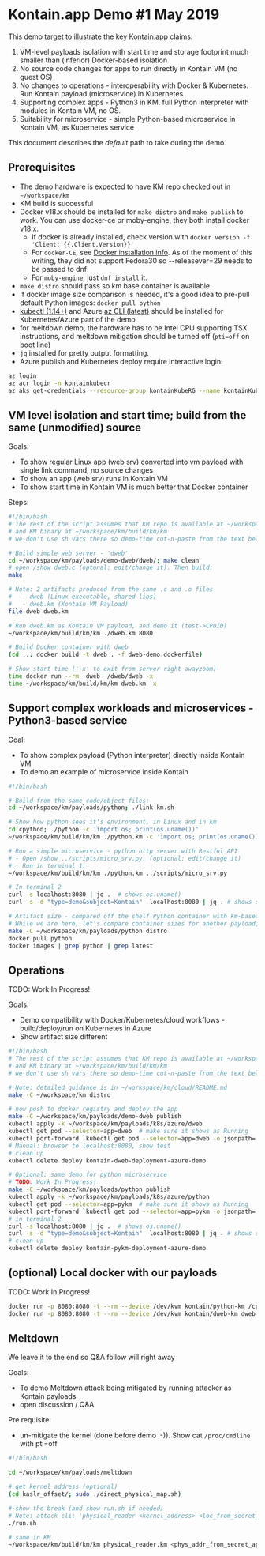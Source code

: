 # Kontain.app Demo #1 May 2019

This demo target to illustrate the key Kontain.app claims:

1. VM-level payloads isolation with start time and storage footprint much smaller than (inferior) Docker-based isolation
1. No source code changes for apps to run directly in Kontain VM (no guest OS)
1. No changes to operations - interoperability with Docker & Kubernetes. Run Kontain payload (microservice) in Kubernetes
1. Supporting complex apps - Python3 in KM. full Python interpreter with modules in Kontain VM, no OS.
1. Suitability for microservice - simple Python-based microservice in Kontain VM, as Kubernetes service

This document describes the *default* path to take during the demo.

## Prerequisites

* The demo hardware is expected to have KM repo checked out in `~/workspace/km`
* KM build is successful
* Docker v18.x should be installed for `make distro` and `make publish` to work. You can use docker-ce or moby-engine, they both install docker v18.x.
  * If docker is already installed, check version with `docker version -f 'Client: {{.Client.Version}}'`
  * For `docker-CE`, see [Docker installation info](https://docs.docker.com/install/linux/docker-ce/fedora/). As of the moment of this writing, they did not support Fedora30 so --releasever=29 needs to be passed to dnf
   * For `moby-engine`, just `dnf install` it.
* `make distro` should pass so km base container is available
* If docker image size comparison is needed, it's a good idea to pre-pull default Python images: `docker pull python`
* [kubectl (1.14+)](https://kubernetes.io/docs/tasks/tools/install-kubectl/#install-kubectl-on-linux) and Azure [az CLI (latest)](https://docs.microsoft.com/en-us/cli/azure/install-azure-cli-yum?view=azure-cli-latest) should be installed for Kubernetes/Azure part of the demo
* for meltdown demo, the hardware has to be Intel CPU supporting TSX instructions, and  meltdown mitigation should be turned off (`pti=off` on boot line)
* `jq` installed for pretty output formatting.
* Azure publish and Kubernetes deploy require interactive login:
```bash
az login
az acr login -n kontainkubecr
az aks get-credentials --resource-group kontainKubeRG --name kontainKubeCluster --overwrite-existing
```

## VM level isolation and start time; build from the same (unmodified) source

Goals:

* To show regular Linux app (web srv) converted into vm payload with single link command, no source changes
* To show an app (web srv) runs in Kontain VM
* To show start time in Kontain VM is much better that Docker container

Steps:

```bash
#!/bin/bash
# The rest of the script assumes that KM repo is available at ~/workspace/km/
# and KM binary at ~/workspace/km/build/km/km
# we don't use sh vars there so demo-time cut-n-paste from the text below does not depend on it

# Build simple web server - 'dweb'
cd ~/workspace/km/payloads/demo-dweb/dweb/; make clean
# open /show dweb.c (optonal: edit/change it). Then build:
make

# Note: 2 artifacts produced from the same .c and .o files
#   - dweb (Linux executable, shared libs)
#   - dweb.km (Kontain VM Payload)
file dweb dweb.km

# Run dweb.km as Kontain VM payload, and demo it (test->CPUID)
~/workspace/km/build/km/km ./dweb.km 8080

# Build Docker container with dweb
(cd ..; docker build -t dweb . -f dweb-demo.dockerfile)

# Show start time ('-x' to exit from server right awayzoom)
time docker run --rm  dweb  /dweb/dweb -x
time ~/workspace/km/build/km/km dweb.km -x

```

## Support complex workloads and microservices - Python3-based service

Goal:

* To show complex payload (Python interpreter) directly inside Kontain VM
* To demo an example of microservice inside Kontain

```bash
#!/bin/bash

# Build from the same code/object files:
cd ~/workspace/km/payloads/python; ./link-km.sh

# Show how python sees it's environment, in Linux and in km
cd cpython; ./python -c 'import os; print(os.uname())'
~/workspace/km/build/km/km ./python.km -c 'import os; print(os.uname())'

# Run a simple microservice - python http server with Restful API
# - Open /show ../scripts/micro_srv.py. (optional: edit/change it)
# - Run in terminal 1:
~/workspace/km/build/km/km ./python.km ../scripts/micro_srv.py

# In terminal 2
curl -s localhost:8080 | jq .  # shows os.uname()
curl -s -d "type=demo&subject=Kontain"  localhost:8080 | jq . # shows simple APi call

# Artifact size - compared off the shelf Python container with km-based one
# While we are here, let's compare container sizes for another payload, Python:
make -C ~/workspace/km/payloads/python distro
docker pull python
docker images | grep python | grep latest

```

## Operations

TODO: Work In Progress!

Goals:

* Demo compatibility with Docker/Kubernetes/cloud workflows - build/deploy/run on Kubernetes in Azure
* Show artifact size different

```bash
#!/bin/bash
# The rest of the script assumes that KM repo is available at ~/workspace/km/
# and KM binary at ~/workspace/km/build/km/km
# we don't use sh vars there so demo-time cut-n-paste from the text below does not depend on it

# Note: detailed guidance is in ~/workspace/km/cloud/README.md
make -C ~/workspace/km distro

# now push to docker registry and deploy the app
make -C ~/workspace/km/payloads/demo-dweb publish
kubectl apply -k ~/workspace/km/payloads/k8s/azure/dweb
kubectl get pod --selector=app=dweb  # make sure it shows as Running
kubectl port-forward `kubectl get pod --selector=app=dweb -o jsonpath='{.items[0].metadata.name}'` 8080:8080
# Manual: browser to localhost:8080, show test
# clean up
kubectl delete deploy kontain-dweb-deployment-azure-demo

# Optional: same demo for python microservice
# TODO: Work In Progress!
make -C ~/workspace/km/payloads/python publish
kubectl apply -k ~/workspace/km/payloads/k8s/azure/python
kubectl get pod --selector=app=pykm  # make sure it shows as Running
kubectl port-forward `kubectl get pod --selector=app=pykm -o jsonpath='{.items[0].metadata.name}'` 8080:8080
# in terminal 2
curl -s localhost:8080 | jq .  # shows os.uname()
curl -s -d "type=demo&subject=Kontain"  localhost:8080 | jq . # shows simple APi call
# clean up
kubectl delete deploy kontain-pykm-deployment-azure-demo
```

## (optional) Local docker with our payloads
TODO: Work In Progress!

```bash
docker run -p 8080:8080 -t --rm --device /dev/kvm kontain/python-km /cpython/python.km -S "/scripts/micro_srv.py"
docker run -p 8080:8080 -t --rm --device /dev/kvm kontain/dweb-km dweb.km 8080
```

## Meltdown

We leave it to the end so Q&A follow will right away

Goals:

* To demo Meltdown attack being mitigated by running attacker as Kontain payloads
* open discussion / Q&A

Pre requisite:

* un-mitigate the kernel (done before demo :-)). Show cat `/proc/cmdline` with pti=off

```bash
#!/bin/bash

cd ~/workspace/km/payloads/meltdown

# get kernel address (optional)
(cd kaslr_offset/; sudo ./direct_physical_map.sh)

# show the break (and show run.sh if needed)
# Note: attack cli: 'physical_reader <kernel_address> <loc_from_secret_app>'
./run.sh

# same in KM
~/workspace/km/build/km/km physical_reader.km <phys_addr_from_secret_app> <direct_physical_map_from_kaslr>
```
